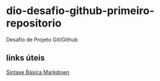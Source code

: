 # dio-desafio-github-primeiro-repositorio
Desafio de Projeto Git/Github
## links  úteis
[Sintaxe Básica Markdown](https://www.markdownguide.org/)
